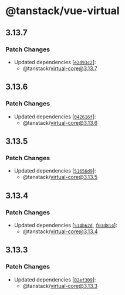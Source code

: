 # @tanstack/vue-virtual

## 3.13.7

### Patch Changes

- Updated dependencies [[`e2d93c2`](https://github.com/TanStack/virtual/commit/e2d93c2dcde9ccf60f658e56edccd8d05aefeee6)]:
  - @tanstack/virtual-core@3.13.7

## 3.13.6

### Patch Changes

- Updated dependencies [[`042616f`](https://github.com/TanStack/virtual/commit/042616f39ced842470db0b4b40fca77f22454b7f)]:
  - @tanstack/virtual-core@3.13.6

## 3.13.5

### Patch Changes

- Updated dependencies [[`51656d9`](https://github.com/TanStack/virtual/commit/51656d94a2469a065e631f25ffc8ec0288d9f5ec)]:
  - @tanstack/virtual-core@3.13.5

## 3.13.4

### Patch Changes

- Updated dependencies [[`514b62d`](https://github.com/TanStack/virtual/commit/514b62d04974c2fd59fc8a68ed40f4c1a1547dd2), [`f03d814`](https://github.com/TanStack/virtual/commit/f03d8142c03ea0f5816161a4dad38ca35469841c)]:
  - @tanstack/virtual-core@3.13.4

## 3.13.3

### Patch Changes

- Updated dependencies [[`02ef309`](https://github.com/TanStack/virtual/commit/02ef3097de4a14ed4077ace2ca901dc411bf81c1)]:
  - @tanstack/virtual-core@3.13.3
